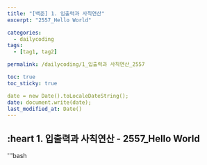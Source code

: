 ```yaml
---
title: "[백준] 1. 입출력과 사칙연산"
excerpt: "2557_Hello World"

categories:
  - dailycoding
tags:
  - [tag1, tag2]

permalink: /dailycoding/1_입출력과 사칙연산_2557

toc: true
toc_sticky: true

date = new Date().toLocaleDateString();
date: document.write(date);
last_modified_at: Date()
---
```


## :heart 1. 입출력과 사칙연산 - 2557_Hello World

'''bash

